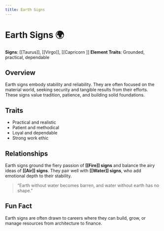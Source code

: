```yaml
---
title: Earth Signs
---
```

# Earth Signs 🌍

**Signs**: [[Taurus]], [[Virgo]], [[Capricorn ]] 
**Element Traits**: Grounded, practical, dependable  

## Overview  
Earth signs embody stability and reliability. They are often focused on the material world, seeking security and tangible results from their efforts. These signs value tradition, patience, and building solid foundations.

## Traits  
- Practical and realistic  
- Patient and methodical  
- Loyal and dependable  
- Strong work ethic  

## Relationships  
Earth signs ground the fiery passion of **[[Fire]] signs** and balance the airy ideas of **[[Air]] signs**. They pair well with **[[Water]] signs**, who add emotional depth to their stability.  

> “Earth without water becomes barren, and water without earth has no shape.”
## Fun Fact  
Earth signs are often drawn to careers where they can build, grow, or manage resources from architecture to finance.

